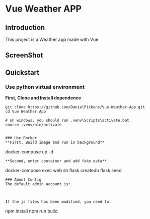 # Vue Weather APP


## Introduction
This project is a Weather app made with Vue
## ScreenShot


       

## Quickstart

### Use python virtual environment
**First, Clone and Install dependence**
```
git clone https://github.com/DanielPickens/Vue-Weather-App.git
cd Vue Weather App

# on windows, you should run .venv\Scripts\activate.bat 
source .venv/bin/activate

```


```

### Use Docker 
**First, Build image and run in background**
```
docker-compose up -d
```
**Second, enter container and add fake data**
```
docker-compose exec web sh
flask createdb
flask seed
```
### About Config
The default admin account is:



If the js files has been modified, you need to:
```
npm install
npm run build
```


